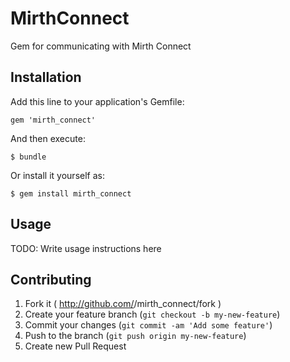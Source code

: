 # MirthConnect

Gem for communicating with Mirth Connect

## Installation

Add this line to your application's Gemfile:

    gem 'mirth_connect'

And then execute:

    $ bundle

Or install it yourself as:

    $ gem install mirth_connect

## Usage

TODO: Write usage instructions here

## Contributing

1. Fork it ( http://github.com/<my-github-username>/mirth_connect/fork )
2. Create your feature branch (`git checkout -b my-new-feature`)
3. Commit your changes (`git commit -am 'Add some feature'`)
4. Push to the branch (`git push origin my-new-feature`)
5. Create new Pull Request
